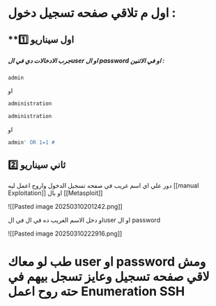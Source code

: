 # اول م تلاقي  صفحه تسجيل دخول :

## **1️⃣ اول سيناريو
##### جرب الادخالات دي في الuser او ال password او في الاثنين :

```bash
admin
```
او
```bash
administration
```

```bash
administration
```
او
```bash
admin' OR 1=1 #
```

## 2️⃣ ثاني سيناريو

دور علي اي اسم غريب في صفحه تسجيل الدخول واروح اعمل ليه [[manual Exploitation]] او بال [[Metasploit]]

![[Pasted image 20250310201242.png]]

او دخل الاسم الغريب ده في ال في الuser او ال password

![[Pasted image 20250310222916.png]]







# طب لو معاك user او password ومش لاقي صفحه تسجيل وعايز تسجل بيهم في حته روح اعمل Enumeration SSH
